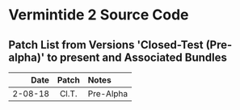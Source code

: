 # Vermintide 2 Source Code

Patch List from Versions 'Closed-Test (Pre-alpha)' to present and Associated Bundles
-------------------------------------------------------------

Date      |  Patch  | Notes
--------: | :-----: | :--------------
2-08-18   |  Cl.T.  | Pre-Alpha